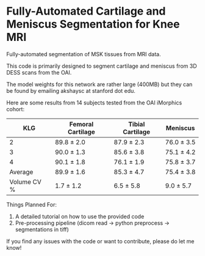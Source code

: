 # Fully-Automated Cartilage and Meniscus Segmentation for Knee MRI
Fully-automated segmentation of MSK tissues from MRI data.

This code is primarily designed to segment cartilage and meniscus from 3D DESS scans from the OAI. 

The model weights for this network are rather large (400MB) but they can be found by emailing akshaysc at stanford dot edu.

Here are some results from 14 subjects tested from the OAI iMorphics cohort:

| KLG         | Femoral Cartilage | Tibial Cartilage | Meniscus    |
|-------------|-------------------|------------------|-------------|
| 2           | 89.8 ± 2.0        | 87.9 ± 2.3       | 76.0 ± 3.5  |
| 3           | 90.0 ± 1.3        | 85.6 ± 3.8       | 75.1 ± 4.2  |
| 4           | 90.1 ± 1.8        | 76.1 ± 1.9       | 75.8 ± 3.7  |
| Average     | 89.9 ± 1.6        | 85.3 ± 4.7       | 75.4 ± 3.8  |
| Volume CV % | 1.7 ± 1.2         | 6.5 ± 5.8        | 9.0 ± 5.7   |


Things Planned For:

1. A detailed tutorial on how to use the provided code
2. Pre-processing pipeline (dicom read -> python preprocess -> segmentations in tiff)

If you find any issues with the code or want to contribute, please do let me know!
